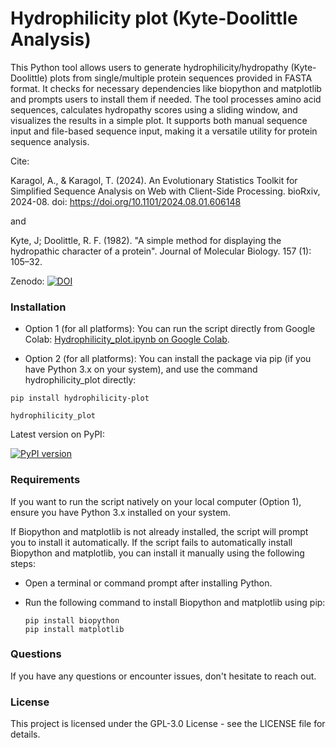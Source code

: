 # Hydrophilicity plot (Kyte-Doolittle Analysis)

This Python tool allows users to generate hydrophilicity/hydropathy (Kyte-Doolittle) plots from single/multiple protein sequences provided in FASTA format. It checks for necessary dependencies like biopython and matplotlib and prompts users to install them if needed. The tool processes amino acid sequences, calculates hydropathy scores using a sliding window, and visualizes the results in a simple plot. It supports both manual sequence input and file-based sequence input, making it a versatile utility for protein sequence analysis.

Cite:

Karagol, A., & Karagol, T. (2024). An Evolutionary Statistics Toolkit for Simplified Sequence Analysis on Web with Client-Side Processing. bioRxiv, 2024-08. doi: https://doi.org/10.1101/2024.08.01.606148

and

Kyte, J; Doolittle, R. F. (1982). "A simple method for displaying the hydropathic character of a protein". Journal of Molecular Biology. 157 (1): 105–32.

Zenodo: [![DOI](https://zenodo.org/badge/858320840.svg)](https://zenodo.org/doi/10.5281/zenodo.13769620)

### Installation

- Option 1 (for all platforms): You can run the script directly from Google Colab: [Hydrophilicity_plot.ipynb on Google Colab](https://colab.research.google.com/github/karagol-taner/Hydrophilicity_plot/blob/main/Hydrophilicity_plot.ipynb).
  
- Option 2 (for all platforms): You can install the package via pip (if you have Python 3.x on your system), and use the command hydrophilicity_plot directly:
```
pip install hydrophilicity-plot  
```
```
hydrophilicity_plot
```

Latest version on PyPI:

[![PyPI version](https://badge.fury.io/py/hydrophilicity-plot.svg)](https://badge.fury.io/py/hydrophilicity-plot)

### Requirements
If you want to run the script natively on your local computer (Option 1), ensure you have Python 3.x installed on your system. 

If Biopython and matplotlib is not already installed, the script will prompt you to install it automatically. 
If the script fails to automatically install Biopython and matplotlib, you can install it manually using the following steps:

- Open a terminal or command prompt after installing Python.
- Run the following command to install Biopython and matplotlib using pip:
  
   ```
   pip install biopython
   pip install matplotlib
   ```


### Questions
If you have any questions or encounter issues, don't hesitate to reach out.

### License
This project is licensed under the  GPL-3.0 License - see the LICENSE file for details.
